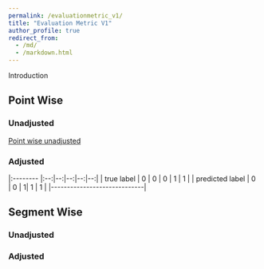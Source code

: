 ```yaml
---
permalink: /evaluationmetric_v1/
title: "Evaluation Metric V1"
author_profile: true
redirect_from: 
  - /md/
  - /markdown.html
---
```

Introduction

## Point Wise

### Unadjusted
[Point wise unadjusted](https://en.wikipedia.org/wiki/Precision_and_recall_)



### Adjusted

|:--------     |:--:|--:|--:|--:|--:|
| true label   | 0  | 0 | 0 | 1 | 1 |
| predicted label   | 0  | 0 | 1| 1 | 1 |
|-----------------------------|

## Segment Wise

### Unadjusted

### Adjusted
